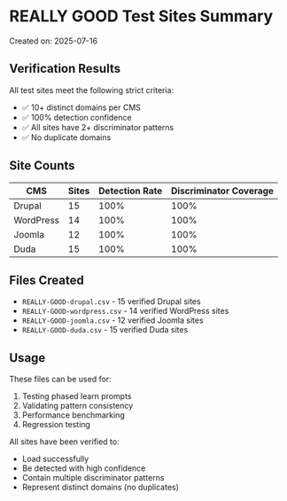 # REALLY GOOD Test Sites Summary

Created on: 2025-07-16

## Verification Results

All test sites meet the following strict criteria:
- ✅ 10+ distinct domains per CMS
- ✅ 100% detection confidence 
- ✅ All sites have 2+ discriminator patterns
- ✅ No duplicate domains

## Site Counts

| CMS | Sites | Detection Rate | Discriminator Coverage |
|-----|-------|----------------|------------------------|
| Drupal | 15 | 100% | 100% |
| WordPress | 14 | 100% | 100% |
| Joomla | 12 | 100% | 100% |
| Duda | 15 | 100% | 100% |

## Files Created

- `REALLY-GOOD-drupal.csv` - 15 verified Drupal sites
- `REALLY-GOOD-wordpress.csv` - 14 verified WordPress sites  
- `REALLY-GOOD-joomla.csv` - 12 verified Joomla sites
- `REALLY-GOOD-duda.csv` - 15 verified Duda sites

## Usage

These files can be used for:
1. Testing phased learn prompts
2. Validating pattern consistency
3. Performance benchmarking
4. Regression testing

All sites have been verified to:
- Load successfully
- Be detected with high confidence
- Contain multiple discriminator patterns
- Represent distinct domains (no duplicates)